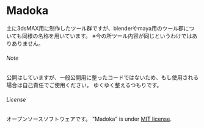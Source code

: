 # Madoka
主に3dsMAX用に制作したツール群ですが、blenderやmaya用のツール郡についても同様の名称を用いています。
※今の所ツール内容が同じというわけではありありません。

###### Note
公開はしていますが、一般公開用に整ったコードではないため、もし使用される場合は自己責任でご使用ください。
ゆくゆく整えるつもりです。

###### License
オープンソースソフトウェアです。
"Madoka" is under [MIT license](https://ja.wikipedia.org/wiki/MIT_License).
